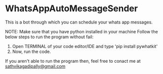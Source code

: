 # WhatsAppAutoMessageSender
This is a bot through which you can schedule your whats app messages.

NOTE: Make sure that you have python installed in your machine
Follow the below steps to run the program without fail:

1. Open TERMINAL of your code editor/IDE and type 'pip install pywhatkit'
2. Now, run the code.

If you aren't able to run the program then, feel free to conact me at sathvikagadipally@gmail.com
